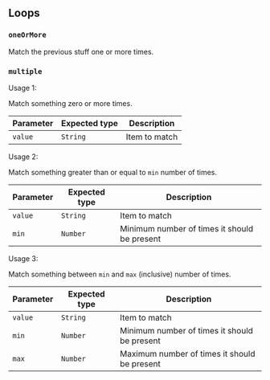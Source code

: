 ## Loops

### `oneOrMore`

Match the previous stuff one or more times.

### `multiple`

Usage 1:

Match something zero or more times.

Parameter | Expected type | Description
----------|---------------|--------------
`value`   | `String`      | Item to match

Usage 2:

Match something greater than or equal to `min` number of times.

Parameter | Expected type | Description
----------|---------------|---------------------------------------------
`value`   | `String`      | Item to match
`min`     | `Number`      | Minimum number of times it should be present

Usage 3:

Match something between `min` and `max` (inclusive) number of times.

Parameter | Expected type | Description
----------|---------------|---------------------------------------------
`value`   | `String`      | Item to match
`min`     | `Number`      | Minimum number of times it should be present
`max`     | `Number`      | Maximum number of times it should be present
